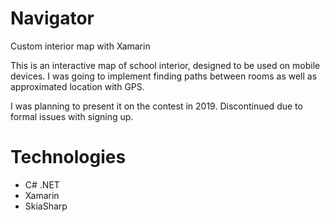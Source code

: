 # Navigator
Custom interior map with Xamarin

This is an interactive map of school interior, designed to be used on mobile devices.
I was going to implement finding paths between rooms as well as approximated location with GPS.

I was planning to present it on the contest in 2019.
Discontinued due to formal issues with signing up.

# Technologies
* C# .NET
* Xamarin
* SkiaSharp
